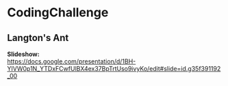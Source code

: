 # CodingChallenge

<h2><strong> Langton's Ant </strong></h2>

<strong> Slideshow: </strong> <br>
https://docs.google.com/presentation/d/1BH-YIVW0p1N_YTDxFCwfUlBX4ex37BpTrtUso9ivyKo/edit#slide=id.g35f391192_00
